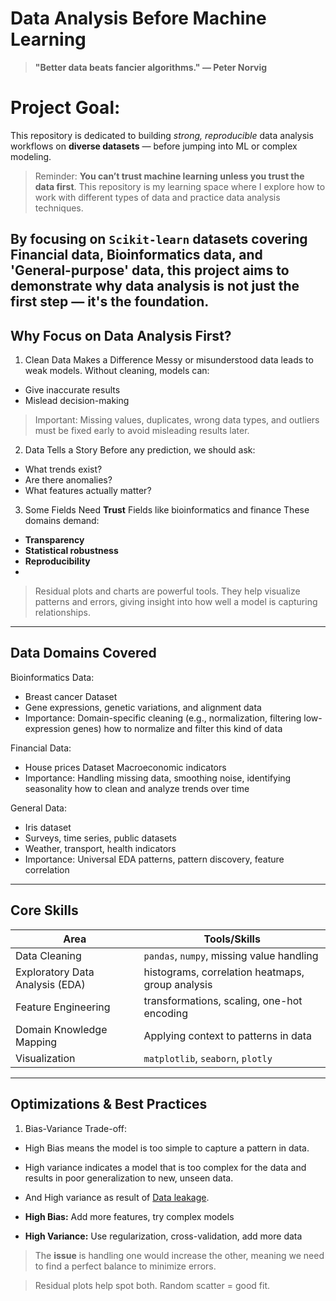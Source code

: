 # Data Analysis Before Machine Learning

> **"Better data beats fancier algorithms." — Peter Norvig**

# Project Goal:

This repository is dedicated to building *strong, reproducible* data analysis workflows on **diverse datasets** — before jumping into ML or complex modeling.
> Reminder: **You can’t trust machine learning unless you trust the data first**.
This repository is my learning space where I explore how to work with different types of data and practice data analysis techniques.

By focusing on `Scikit-learn` datasets covering **Financial data**, **Bioinformatics data**, and **'General-purpose' data**, this project aims to demonstrate **why data analysis is not just the first step — it's the foundation**.
---

## Why Focus on Data Analysis First?

 1. Clean Data Makes a Difference
Messy or misunderstood data leads to weak models. Without cleaning, models can:
- Give inaccurate results
- Mislead decision-making
> Important: Missing values, duplicates, wrong data types, and outliers must be fixed early to avoid misleading results later.

2. Data Tells a Story
Before any prediction, we should ask:
- What trends exist?
- Are there anomalies?
- What features actually matter?
  
3. Some Fields Need **Trust**
Fields like bioinformatics and finance
These domains demand:
- **Transparency**
- **Statistical robustness**
- **Reproducibility**
- 
> Residual plots and charts are powerful tools. They help visualize patterns and errors, giving insight into how well a model is capturing relationships.
--- 

## Data Domains Covered

Bioinformatics Data:
- Breast cancer Dataset
- Gene expressions, genetic variations, and alignment data
- Importance: Domain-specific cleaning (e.g., normalization, filtering low-expression genes)
how to normalize and filter this kind of data

Financial Data:
- House prices Dataset
Macroeconomic indicators
- Importance: Handling missing data, smoothing noise, identifying seasonality
how to clean and analyze trends over time

General Data:
- Iris dataset
- Surveys, time series, public datasets
- Weather, transport, health indicators
- Importance: Universal EDA patterns, pattern discovery, feature correlation
---

## Core Skills

| Area                    | Tools/Skills                                  |
|-------------------------|-----------------------------------------------|
| Data Cleaning           | `pandas`, `numpy`, missing value handling     |
| Exploratory Data Analysis (EDA) | histograms, correlation heatmaps, group analysis |
| Feature Engineering     | transformations, scaling, one-hot encoding    |
| Domain Knowledge Mapping| Applying context to patterns in data          |
| Visualization           | `matplotlib`, `seaborn`, `plotly`             |
---

## Optimizations & Best Practices
1.  Bias-Variance Trade-off:
- High Bias means the model is too simple to capture a pattern in data.

- High variance indicates a model that is too complex for the data and  results in poor generalization to new, unseen data.
- And High variance as result of [Data leakage](https://airbyte.com/data-engineering-resources/what-is-data-leakage).
- **High Bias:** Add more features, try complex models
- **High Variance:** Use regularization, cross-validation, add more data
> The **issue** is handling one would increase the other, meaning we need to find a perfect balance to minimize errors.

> Residual plots help spot both. Random scatter = good fit. 

